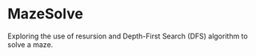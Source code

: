 # MazeSolve
Exploring the use of resursion and Depth-First Search (DFS) algorithm to solve a maze.


